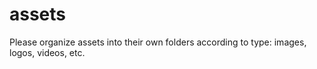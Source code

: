 # assets
Please organize assets into their own folders according to type:
images, logos, videos, etc.

